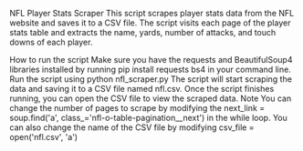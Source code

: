 NFL Player Stats Scraper
This script scrapes player stats data from the NFL website and saves it to a CSV file. The script visits each page of the player stats table and extracts the name, yards, number of attacks, and touch downs of each player.

How to run the script
Make sure you have the requests and BeautifulSoup4 libraries installed by running pip install requests bs4 in your command line.
Run the script using python nfl_scraper.py
The script will start scraping the data and saving it to a CSV file named nfl.csv.
Once the script finishes running, you can open the CSV file to view the scraped data.
Note
You can change the number of pages to scrape by modifying the next_link = soup.find('a', class_='nfl-o-table-pagination__next') in the while loop.
You can also change the name of the CSV file by modifying csv_file = open('nfl.csv', 'a')

